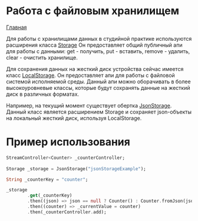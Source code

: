# Работа с файловым хранилищем

[Главная](../main.md)

Для работы с хранилищами данных в студийной практике используются расширения класса [Storage][storage_link]
Он предоставляет общий публичный апи для работы с данными: get - получить, put - вставить, remove - удалить, 
clear - очистить хранилище.

Для сохранения данных на жесткий диск устройства сейчас имеется класс [LocalStorage][local_storage_link].
Он предоставляет апи для работы с файловой системой исполняемой среды. Данный апи можно оборачивать
в более высокоуровневые классы, которые будут сохранять данные на жесткий диск в различных форматах.

Например, на текущий момент существует обертка [JsonStorage][json_storage_link].
Данный класс является расширением Storage и сохраняет json-объекты на локальный жесткий диск, используя
LocalStorage.

# Пример использования

```dart
StreamController<Counter> _counterController;
 
Storage _storage = JsonStorage("jsonStorageExample");

String _counterKey = "counter";

_storage
        .get(_counterKey)
        .then((json) => json == null ? Counter() : Counter.fromJson(json))
        .then((counter) => _currentValue = counter)
        .then(_counterController.add);
```

[local_storage_link]:../../template/lib/interactor/common/storage/localstorage.dart
[json_storage_link]:../../storage/lib/impl/json_storage.dart
[storage_link]:../../storage/lib/base/storage.dart
